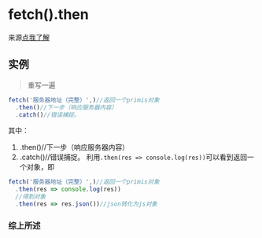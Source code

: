 # fetch().then
来源[点我了解](https://www.freesion.com/article/59231320087/)
## 实例
>重写一遍
```js
fetch('服务器地址（完整）',)//返回一个primis对象
  .then()//下一步（响应服务器内容）
  .catch()//错误捕捉。
```
其中：
1.  .then()//下一步（响应服务器内容）
2.  .catch()//错误捕捉。
利用```.then(res => console.log(res))```可以看到返回一个对象，即
```js
fetch('服务器地址（完整）',)//返回一个primis对象
  .then(res => console.log(res))
  //得到对象
  .then(res => res.json())//json转化为js对象
```
### 综上所述
